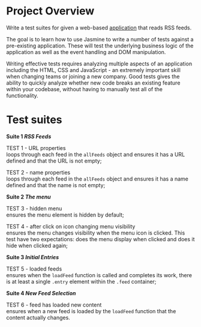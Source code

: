 # Project Overview

Write a test suites for given a web-based [application](http://github.com/udacity/frontend-nanodegree-feedreader) that reads RSS feeds.

The goal is to learn how to use Jasmine to write a number of tests against a pre-existing application. These will test the underlying business logic of the application as well as the event handling and DOM manipulation.

Writing effective tests requires analyzing multiple aspects of an application including the HTML, CSS and JavaScript - an extremely important skill when changing teams or joining a new company.
Good tests gives the ability to quickly analyze whether new code breaks an existing feature within your codebase, without having to manually test all of the functionality.


# Test suites

**Suite 1 *RSS Feeds***

TEST 1 - URL properties   
loops through each feed in the `allFeeds` object and ensures it has a URL defined and that the URL is not empty;

TEST 2 - name properties  
loops through each feed in the `allFeeds` object and ensures it has a name defined and that the name is not empty;

**Suite 2 *The menu***

TEST 3 - hidden menu  
ensures the menu element is hidden by default;

TEST 4 - after click on icon changing menu visibility  
ensures the menu changes visibility when the menu icon is clicked. This test have two expectations: does the menu display when clicked and does it hide when clicked again;

**Suite 3 *Initial Entries***

TEST 5 - loaded feeds   
ensures when the `loadFeed` function is called and completes its work, there is at least a single `.entry` element within the `.feed` container;

**Suite 4 *New Feed Selection***

TEST 6 - feed has loaded new content  
ensures when a new feed is loaded by the `loadFeed` function that the content actually changes.